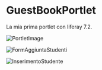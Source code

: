 # GuestBookPortlet

La mia prima portlet con liferay 7.2.



![PortletImage](https://github.com/A9898/GuestBookPortlet/assets/66921720/088ba14e-4519-4726-9ff2-283905f919e5)

![FormAggiuntaStudenti](https://github.com/A9898/GuestBookPortlet/assets/66921720/0e1b319f-3176-47a0-b063-76f868dff142)

![InserimentoStudente](https://github.com/A9898/GuestBookPortlet/assets/66921720/073b2446-72c3-483c-ada6-5f2b08d78fb2)
